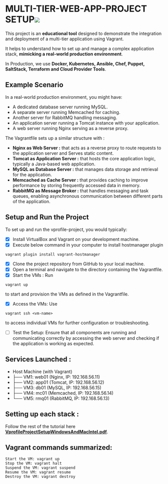 # MULTI-TIER-WEB-APP-PROJECT SETUP![](Aspose.Words.727762e1-087c-4faf-8e5f-48ca293c97cf.001.png)
This project is an __educational tool__ designed to demonstrate the integration and deployment of a multi-tier application using Vagrant. 

It helps to understand how to set up and manage a complex application stack, __mimicking a real-world production environment__. 

In Production, we use __Docker, Kubernetes, Ansible, Chef, Puppet, SaltStack, Terraform and Cloud Provider Tools__.


## Example Scenario

In a real-world production environment, you might have:

- A dedicated database server running MySQL.
- A separate server running Memcached for caching.
- Another server for RabbitMQ handling messaging.
- An application server running a Tomcat instance with your application.
- A web server running Nginx serving as a reverse proxy.

The Vagrantfile sets up a similar structure with :

- __Nginx as Web Server :__ that acts as a reverse proxy to route requests to the application server and Serves static content.
- __Tomcat as Application Server :__ that hosts the core application logic, typically a Java-based web application.
- __MySQL as Database Server :__ that manages data storage and retrieval for the application.
- __Memcached as Cache Server :__ that provides caching to improve performance by storing frequently accessed data in memory.
- __RabbitMQ as Message Broker :__ that handles messaging and task queues, enabling asynchronous communication between different parts of the application.


## Setup and Run the Project
To set up and run the vprofile-project, you would typically:

- [x] Install VirtualBox and Vagrant on your development machine.
- [x] Execute below command in your computer to install hostmanager plugin
```
vagrant plugin install vagrant-hostmanager
```
- [x] Clone the project repository from GitHub to your local machine.
- [x] Open a terminal and navigate to the directory containing the Vagrantfile.
- [x] Start the VMs : Run
```
vagrant up
```
to start and provision the VMs as defined in the Vagrantfile.
- [x] Access the VMs: Use
```
vagrant ssh <vm-name>
```
to access individual VMs for further configuration or troubleshooting.
- [ ] Test the Setup: Ensure that all components are running and communicating correctly by accessing the web server and checking if the application is working as expected.

## Services Launched :
* Host Machine (with Vagrant)
* ├── VM1: web01 (Nginx, IP: 192.168.56.11)
* ├── VM2: app01 (Tomcat, IP: 192.168.56.12)
* ├── VM3: db01 (MySQL, IP: 192.168.56.15)
* ├── VM4: mc01 (Memcached, IP: 192.168.56.14)
* └── VM5: rmq01 (RabbitMQ, IP: 192.168.56.13)



## Setting up each stack :
Follow the rest of the tutorial here [__VprofileProjectSetupWindowsAndMacIntel.pdf__](./VprofileProjectSetupWindowsAndMacIntel.pdf).

## Vagrant commands summarized:
```
Start the VM: vagrant up
Stop the VM: vagrant halt
Suspend the VM: vagrant suspend
Resume the VM: vagrant resume
Destroy the VM: vagrant destroy
```
